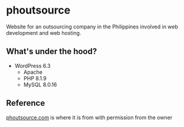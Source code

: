 # phoutsource
Website for an outsourcing company in the Philippines involved in web development and web hosting.

## What's under the hood?
- WordPress 6.3
  - Apache
  - PHP 8.1.9
  - MySQL 8.0.16
 
## Reference
[phoutsource.com](https://phoutsource.com) is where it is from with permission from the owner
